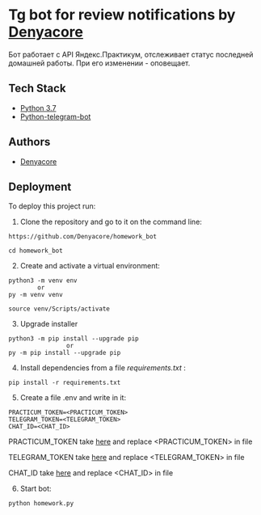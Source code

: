 # Tg bot for review notifications by [Denyacore](https://github.com/Denyacore)

Бот работает с API Яндекс.Практикум, отслеживает статус последней домашней работы. При его изменении - оповещает.


## Tech Stack

- [Python 3.7](https://www.python.org/)
- [Python-telegram-bot](https://docs.python-telegram-bot.org/en/stable/)


## Authors

- [Denyacore](https://github.com/Denyacore)


## Deployment

To deploy this project run:

1. Clone the repository and go to it on the command line:

```
https://github.com/Denyacore/homework_bot
```

```
cd homework_bot
```

2. Create and activate a virtual environment:

```
python3 -m venv env
        or
py -m venv venv
```

```
source venv/Scripts/activate
```
3. Upgrade installer
```
python3 -m pip install --upgrade pip
                or
py -m pip install --upgrade pip
```

4. Install dependencies from a file *requirements.txt* :

```
pip install -r requirements.txt
```
5. Create a file .env and write in it:
```
PRACTICUM_TOKEN=<PRACTICUM_TOKEN>
TELEGRAM_TOKEN=<TELEGRAM_TOKEN>
CHAT_ID=<CHAT_ID>
```

 PRACTICUM_TOKEN take [here](https://oauth.yandex.ru/authorize?response_type=token&client_id=1d0b9dd4d652455a9eb710d450ff456a) and replace <PRACTICUM_TOKEN> in file

 TELEGRAM_TOKEN take [here](https://t.me/BotFather) and replace <TELEGRAM_TOKEN> in file

 CHAT_ID take [here](https://t.me/userinfobot) and replace <CHAT_ID> in file
 

6. Start bot:
```
python homework.py
```

